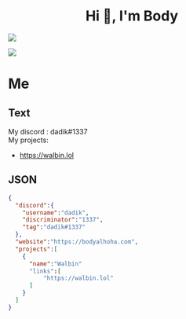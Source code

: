 <h1 align="center">Hi 👋, I'm Body</h1>
<p align="left"><img align="center" src="https://github-readme-stats.vercel.app/api?username=Dadik11&show_icons=true&icon_color=805AD5&text_color=666666&bg_color=ffffff00&hide_title=true&include_all_commits=true&count_private=true&hide_border=false&hide=contribs)"></p>

<p align="left"><img align="center" src="https://github-readme-stats.vercel.app/api/top-langs/?username=Dadik11&show_icons=true&icon_color=805AD5&text_color=666666&bg_color=ffffff00&hide_title=true&include_all_commits=true&count_private=true&hide_border=false&hide=contribs)"></p>
<h1>Me</h1>
<h2>Text</h2>

My discord : dadik#1337<br>
My projects: <br>
- https://walbin.lol


<h2>JSON</h2>

```json
{
  "discord":{
    "username":"dadik",
    "discriminator":"1337",
    "tag":"dadik#1337"
  },
  "website":"https://bodyalhoha.com",
  "projects":[
    {
      "name":"Walbin"
      "links":[
          "https://walbin.lol"
      ]
    }
  ]
}
```
